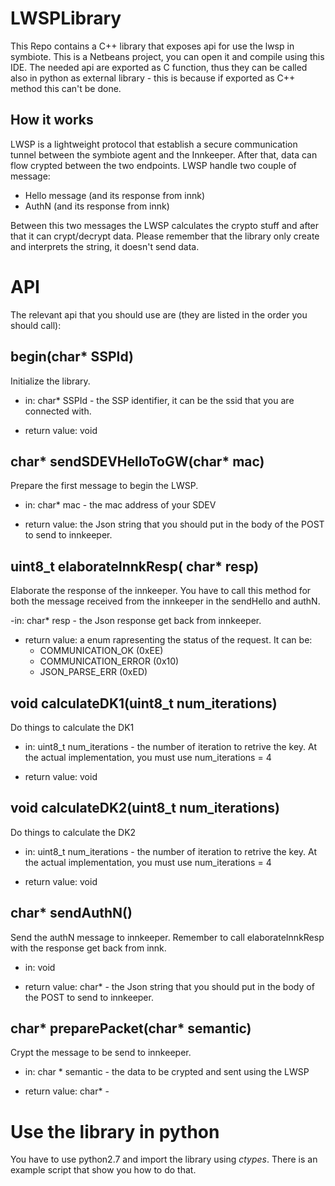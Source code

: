 # LWSPLibrary

This Repo contains a C++ library that exposes api for use the lwsp in symbiote.
This is a Netbeans project, you can open it and compile using this IDE.
The needed api are exported as C function, thus they can be called also in python as external library - this is because if exported as C++ method this can't be done.

## How it works

LWSP is a lightweight protocol that establish a secure communication tunnel between the symbiote agent and the Innkeeper. After that, data can flow crypted between the two endpoints.
LWSP handle two couple of message:
- Hello message (and its response from innk)
- AuthN (and its response from innk)

Between this two messages the LWSP calculates the crypto stuff and after that it can crypt/decrypt data.
Please remember that the library only create and interprets the string, it doesn't send data.

# API

The relevant api that you should use are (they are listed in the order you should call):
## begin(char* SSPId)
Initialize the library.

- in: char* SSPId - the SSP identifier, it can be the ssid that you are connected with.

- return value:  void

## char* sendSDEVHelloToGW(char* mac)
Prepare the first message to begin the LWSP.

- in: char* mac - the mac address of your SDEV

- return value: the Json string that you should put in the body of the POST to send to innkeeper.

## uint8_t elaborateInnkResp( char* resp)
Elaborate the response of the innkeeper. You have to call this method for both the message received from the innkeeper in the sendHello and authN.

-in: char* resp - the Json response get back from innkeeper.

- return value: a enum rapresenting the status of the request. It can be:
	- COMMUNICATION_OK (0xEE)
	- COMMUNICATION_ERROR (0x10)
	- JSON_PARSE_ERR (0xED)

## void calculateDK1(uint8_t num_iterations)
Do things to calculate the DK1

- in: uint8_t num_iterations - the number of iteration to retrive the key. At the actual implementation, you must use num_iterations = 4

- return value:  void

## void calculateDK2(uint8_t num_iterations)
Do things to calculate the DK2

- in: uint8_t num_iterations - the number of iteration to retrive the key. At the actual implementation, you must use num_iterations = 4

- return value:  void

## char* sendAuthN()
Send the authN message to innkeeper. 
Remember to call elaborateInnkResp with the response get back from innk.

- in: void

- return value: char* - the Json string that you should put in the body of the POST to send to innkeeper.

## char* preparePacket(char* semantic)
Crypt the message to be send to innkeeper.
 - in: char * semantic - the data to be crypted and sent using the LWSP

 - return value: char* - 

# Use the library in python

You have to use python2.7 and import the library using *ctypes*.
There is an example script that show you how to do that.